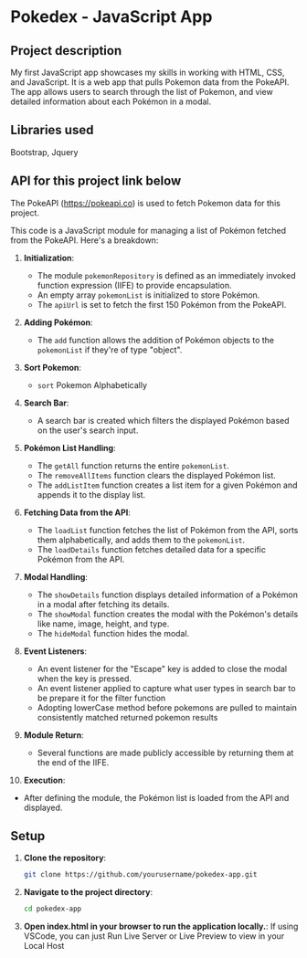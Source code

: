 # Pokedex - JavaScript App

## Project description

My first JavaScript app showcases my skills in working with HTML, CSS, and JavaScript. It is a web app that pulls Pokemon data from the PokeAPI. The app allows users to search through the list of Pokemon, and view detailed information about each Pokémon in a modal. 

## Libraries used

Bootstrap, Jquery

## API for this project link below

The PokeAPI (https://pokeapi.co) is used to fetch Pokemon data for this project.

This code is a JavaScript module for managing a list of Pokémon fetched from the PokeAPI. Here's a breakdown:

1. **Initialization**:
   - The module `pokemonRepository` is defined as an immediately invoked function expression (IIFE) to provide encapsulation.
   - An empty array `pokemonList` is initialized to store Pokémon.
   - The `apiUrl` is set to fetch the first 150 Pokémon from the PokeAPI.

2. **Adding Pokémon**:
   - The `add` function allows the addition of Pokémon objects to the `pokemonList` if they're of type "object".

3. **Sort Pokemon**: 
    -  `sort` Pokemon Alphabetically 

4. **Search Bar**:
   - A search bar is created which filters the displayed Pokémon based on the user's search input.

5. **Pokémon List Handling**:
   - The `getAll` function returns the entire `pokemonList`.
   - The `removeAllItems` function clears the displayed Pokémon list.
   - The `addListItem` function creates a list item for a given Pokémon and appends it to the display list.

6. **Fetching Data from the API**:
   - The `loadList` function fetches the list of Pokémon from the API, sorts them alphabetically, and adds them to the `pokemonList`.
   - The `loadDetails` function fetches detailed data for a specific Pokémon from the API.

7. **Modal Handling**:
   - The `showDetails` function displays detailed information of a Pokémon in a modal after fetching its details.
   - The `showModal` function creates the modal with the Pokémon's details like name, image, height, and type.
   - The `hideModal` function hides the modal.

8. **Event Listeners**:
   - An event listener for the "Escape" key is added to close the modal when the key is pressed.
   - An event listener applied to capture what user types in search bar to be prepare it for the filter function 
   - Adopting lowerCase method before pokemons are pulled to maintain consistently matched returned pokemon results

9. **Module Return**:
   - Several functions are made publicly accessible by returning them at the end of the IIFE.

10. **Execution**:
   - After defining the module, the Pokémon list is loaded from the API and displayed.

## Setup

1. **Clone the repository**:
   ```bash
   git clone https://github.com/yourusername/pokedex-app.git

2. **Navigate to the project directory**:
   ```bash
   cd pokedex-app

3. **Open index.html in your browser to run the application locally.**:
   If using VSCode, you can just Run Live Server or Live Preview to view in your Local Host

